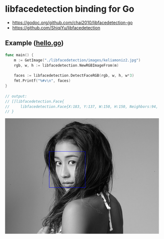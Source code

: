 # libfacedetection binding for Go

- https://godoc.org/github.com/chai2010/libfacedetection-go
- https://github.com/ShiqiYu/libfacedetection

## Example ([hello.go](hello.go))

```go
func main() {
	m := GetImage("./libfacedetection/images/keliamoniz2.jpg")
	rgb, w, h := libfacedetection.NewRGBImageFrom(m)

	faces := libfacedetection.DetectFaceRGB(rgb, w, h, w*3)
	fmt.Printf("%#v\n", faces)
}

// output:
// []libfacedetection.Face{
//     libfacedetection.Face{X:183, Y:137, W:150, H:150, Neighbors:94, Angle:0}
// }
```

![](keliamoniz2.out.png)
